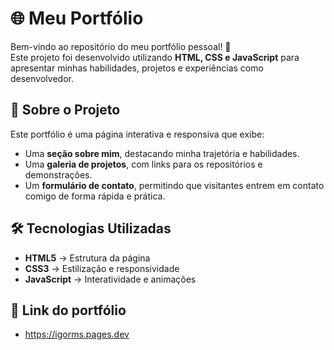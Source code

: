 # 🌐 Meu Portfólio

Bem-vindo ao repositório do meu portfólio pessoal! 🚀  
Este projeto foi desenvolvido utilizando **HTML, CSS e JavaScript** para apresentar minhas habilidades, projetos e experiências como desenvolvedor.

## 📌 Sobre o Projeto
Este portfólio é uma página interativa e responsiva que exibe:
- Uma **seção sobre mim**, destacando minha trajetória e habilidades.
- Uma **galeria de projetos**, com links para os repositórios e demonstrações.
- Um **formulário de contato**, permitindo que visitantes entrem em contato comigo de forma rápida e prática.

## 🛠️ Tecnologias Utilizadas
- **HTML5** → Estrutura da página  
- **CSS3** → Estilização e responsividade  
- **JavaScript** → Interatividade e animações

## 🚀 Link do portfólio
- https://igorms.pages.dev

